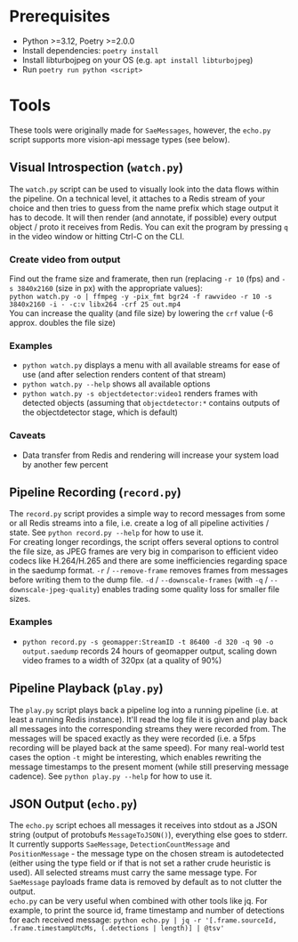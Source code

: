 # Prerequisites

- Python >=3.12, Poetry >=2.0.0
- Install dependencies: `poetry install`
- Install libturbojpeg on your OS (e.g. `apt install libturbojpeg`)
- Run `poetry run python <script>`

# Tools
These tools were originally made for `SaeMessages`, however, the `echo.py` script supports more vision-api message types (see below).

## Visual Introspection (`watch.py`)
The `watch.py` script can be used to visually look into the data flows within the pipeline.
On a technical level, it attaches to a Redis stream of your choice and then tries to guess from the name prefix which stage output it has to decode. 
It will then render (and annotate, if possible) every output object / proto it receives from Redis.
You can exit the program by pressing `q` in the video window or hitting Ctrl-C on the CLI.

### Create video from output
Find out the frame size and framerate, then run (replacing `-r 10` (fps) and `-s 3840x2160` (size in px) with the appropriate values):\
`python watch.py -o | ffmpeg -y -pix_fmt bgr24 -f rawvideo -r 10 -s 3840x2160 -i - -c:v libx264 -crf 25 out.mp4`\
You can increase the quality (and file size) by lowering the `crf` value (-6 approx. doubles the file size)

### Examples
- `python watch.py` displays a menu with all available streams for ease of use (and after selection renders content of that stream)
- `python watch.py --help` shows all available options
- `python watch.py -s objectdetector:video1` renders frames with detected objects (assuming that `objectdetector:*` contains outputs of the objectdetector stage, which is default)

### Caveats
- Data transfer from Redis and rendering will increase your system load by another few percent


## Pipeline Recording (`record.py`)
The `record.py` script provides a simple way to record messages from some or all Redis streams into a file, i.e. create a log of all pipeline activities / state.
See `python record.py --help` for how to use it. \
For creating longer recordings, the script offers several options to control the file size, as JPEG frames are very big in comparison to efficient video codecs like H.264/H.265 and there are some inefficiencies regarding space in the saedump format. `-r` / `--remove-frame` removes frames from messages before writing them to the dump file. `-d` / `--downscale-frames` (with `-q` / `--downscale-jpeg-quality`) enables trading some quality loss for smaller file sizes.

### Examples
- `python record.py -s geomapper:StreamID -t 86400 -d 320 -q 90 -o output.saedump` records 24 hours of geomapper output, scaling down video frames to a width of 320px (at a quality of 90%)


## Pipeline Playback (`play.py`)
The `play.py` script plays back a pipeline log into a running pipeline (i.e. at least a running Redis instance). It'll read the log file it is given and play back all messages into the corresponding streams they were recorded from. The messages will be spaced exactly as they were recorded (i.e. a 5fps recording will be played back at the same speed). For many real-world test cases the option `-t` might be interesting, which enables rewriting the message timestamps to the present moment (while still preserving message cadence).
See `python play.py --help` for how to use it.


## JSON Output (`echo.py`)
The `echo.py` script echoes all messages it receives into stdout as a JSON string (output of protobufs `MessageToJSON()`), everything else goes to stderr. It currently supports `SaeMessage`, `DetectionCountMessage` and `PositionMessage` - the message type on the chosen stream is autodetected (either using the type field or if that is not set a rather crude heuristic is used). All selected streams must carry the same message type. For `SaeMessage` payloads frame data is removed by default as to not clutter the output.\
`echo.py` can be very useful when combined with other tools like jq. For example, to print the source id, frame timestamp and number of detections for each received message: `python echo.py | jq -r '[.frame.sourceId, .frame.timestampUtcMs, (.detections | length)] | @tsv'`